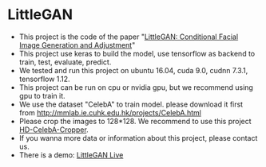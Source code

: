 # LittleGAN
- This project is the code of the paper "[LittleGAN: Conditional Facial Image Generation and Adjustment](https://github.com/ixarea/littlegan-paper)"
- This project use keras to build the model, use tensorflow as backend to train, test, evaluate, predict.
- We tested and run this project on ubuntu 16.04, cuda 9.0, cudnn 7.3.1, tensorflow 1.12.
- This project can be run on cpu or nvidia gpu, but we recommend using gpu to train it.
- We use the dataset "CelebA" to train model. please download it first from http://mmlab.ie.cuhk.edu.hk/projects/CelebA.html
- Please crop the images to 128*128. We recommend to use this project [HD-CelebA-Cropper](https://github.com/LynnHo/HD-CelebA-Cropper).
- If you wanna more data or information about this project, please contact us.
- There is a demo: [LittleGAN Live](https://live.ixarea.com)
